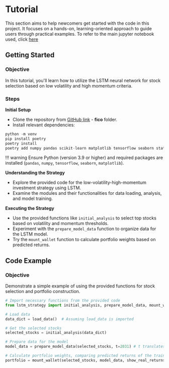 # Tutorial

This section aims to help newcomers get started with the code in this project. It focuses on a hands-on, learning-oriented approach to guide users through practical examples. To refer to the main jupyter notebook used, click [here](./tutorials/main.ipynb)

## Getting Started

### Objective

In this tutorial, you'll learn how to utilize the LSTM neural network for stock selection based on low volatility and high momentum criteria.

### Steps

**Initial Setup**

   - Clone the repository from [GitHub link](https://github.com/fico-ita/po_245_2023_S2_T4/tree/dev) - **fico** folder.
   - Install relevant dependencies:
```python
python -m venv
pip install poetry
poetry install
poetry add numpy pandas scikit-learn matplotlib tensorflow seaborn statsmodels tqdm quantstats
```
!!! warning
    Ensure Python (version 3.9 or higher) and required packages are installed (`pandas`, `numpy`, `tensorflow`, `seaborn`, `matplotlib`).

**Understanding the Strategy**

   - Explore the provided code for the low-volatility-high-momentum investment strategy using LSTM.
   - Examine the modules and their functionalities for data loading, analysis, and model training.

**Executing the Strategy**

   - Use the provided functions like `initial_analysis` to select top stocks based on volatility and momentum thresholds.
   - Experiment with the `prepare_model_data` function to organize data for the LSTM model.
   - Try the `mount_wallet` function to calculate portfolio weights based on predicted returns.

## Code Example

### Objective

Demonstrate a simple example of using the provided functions for stock selection and portfolio construction.

```python
# Import necessary functions from the provided code
from lstm_strategy import initial_analysis, prepare_model_data, mount_wallet

# Load data
data_dict = load_data()  # Assuming load_data is imported

# Get the selected stocks
selected_stocks = initial_analysis(data_dict)

# Prepare data for the model
model_data = prepare_model_data(selected_stocks, t=2031) # t translates into a 2-year historical data range. t>= 400.

# Calculate portfolio weights, comparing predicted returns of the trained model with real returns if needed.
portfolio = mount_wallet(selected_stocks, model_data, show_real_returns = True)
```